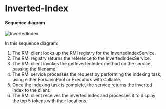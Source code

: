 # Inverted-Index

#### Sequence diagram 

![InvertedIndex](https://github.com/NoshinNirvana916Prachi/Inverted-Index/assets/58959257/9bbd760b-9b03-4cb4-807f-ffe551bd3aa4)

In this sequence diagram:

1. The RMI client looks up the RMI registry for the InvertedIndexService.
2. The RMI registry returns the reference to the InvertedIndexService.
3. The RMI client invokes the getInvertedIndex method on the service, passing the filename.
4. The RMI service processes the request by performing the indexing task, using either ForkJoinPool or Executors with Callable.
5. Once the indexing task is complete, the service returns the inverted index to the client.
6. The RMI client receives the inverted index and processes it to display the top 5 tokens with their locations.

